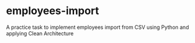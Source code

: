 # employees-import
A practice task to implement employees import from CSV using Python and applying Clean Architecture
